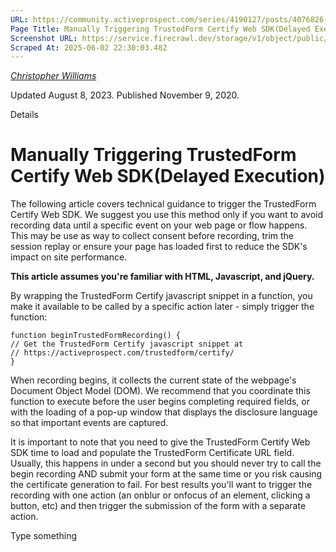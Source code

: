```yaml
---
URL: https://community.activeprospect.com/series/4190127/posts/4076826-manually-triggering-trustedform-certify-web-sdk-delayed-execution
Page Title: Manually Triggering TrustedForm Certify Web SDK(Delayed Execution)
Screenshot URL: https://service.firecrawl.dev/storage/v1/object/public/media/screenshot-7d0ced00-08c5-4780-bf87-d736ba779bee.png
Scraped At: 2025-06-02 22:30:03.482
---
```



[_Christopher Williams_](https://community.activeprospect.com/memberships/7846678-christopher-williams)

Updated August 8, 2023. Published November 9, 2020.

Details

# Manually Triggering TrustedForm Certify Web SDK(Delayed Execution)

The following article covers technical guidance to trigger the TrustedForm Certify Web SDK. We suggest you use this method only if you want to avoid recording data until a specific event on your web page or flow happens. This may be use as way to collect consent before recording, trim the session replay or ensure your page has loaded first to reduce the SDK's impact on site performance.

**This article assumes you're familiar with HTML, Javascript, and jQuery.**

By wrapping the TrustedForm Certify javascript snippet in a function, you make it available to be called by a specific action later - simply trigger the function:

```
function beginTrustedFormRecording() {
// Get the TrustedForm Certify javascript snippet at
// https://activeprospect.com/trustedform/certify/
}
```

When recording begins, it collects the current state of the webpage's Document Object Model (DOM). We recommend that you coordinate this function to execute before the user begins completing required fields, or with the loading of a pop-up window that displays the disclosure language so that important events are captured.

It is important to note that you need to give the TrustedForm Certify Web SDK time to load and populate the TrustedForm Certificate URL field. Usually, this happens in under a second but you should never try to call the begin recording AND submit your form at the same time or you risk causing the certificate generation to fail. For best results you'll want to trigger the recording with one action (an onblur or onfocus of an element, clicking a button, etc) and then trigger the submission of the form with a separate action.

Type something
